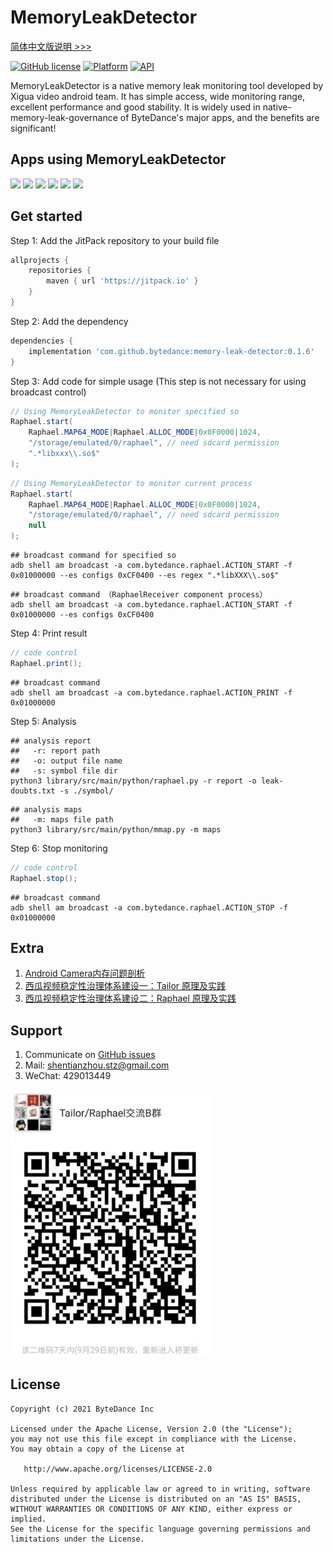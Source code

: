 # MemoryLeakDetector

[简体中文版说明 >>>](/README_cn.md)

[![GitHub license](https://img.shields.io/badge/license-Apache--2.0-brightgreen.svg)](https://github.com/bytedance/memory-leak-detector/blob/master/LICENSE)
[![Platform](https://img.shields.io/badge/Platform-Android-brightgreen.svg)](https://developer.android.com)
[![API](https://img.shields.io/badge/api-14%2B-green)](https://developer.android.com/about/dashboards)

MemoryLeakDetector is a native memory leak monitoring tool developed by Xigua video android team. It
has simple access, wide monitoring range, excellent performance and good stability. It is widely used
in native-memory-leak-governance of ByteDance's major apps, and the benefits are significant!

## Apps using MemoryLeakDetector

<img src="docs/xigua.png" width="100"/> <img src="docs/douyin.png" width="100"/> <img src="docs/toutiao.png" width="100"/> <img src="docs/huoshan.png" width="100"/> <img src="docs/jianying.png" width="100"/> <img src="docs/kaiyan.png" width="100"/>

## Get started

Step 1: Add the JitPack repository to your build file
```gradle
allprojects {
    repositories {
        maven { url 'https://jitpack.io' }
    }
}
```

Step 2: Add the dependency
```gradle
dependencies {
    implementation 'com.github.bytedance:memory-leak-detector:0.1.6'
}
```

Step 3: Add code for simple usage (This step is not necessary for using broadcast control)
```java
// Using MemoryLeakDetector to monitor specified so
Raphael.start(
    Raphael.MAP64_MODE|Raphael.ALLOC_MODE|0x0F0000|1024,
    "/storage/emulated/0/raphael", // need sdcard permission
    ".*libxxx\\.so$"
);
```

```java
// Using MemoryLeakDetector to monitor current process
Raphael.start(
    Raphael.MAP64_MODE|Raphael.ALLOC_MODE|0x0F0000|1024,
    "/storage/emulated/0/raphael", // need sdcard permission
    null
);
```

```shell
## broadcast command for specified so
adb shell am broadcast -a com.bytedance.raphael.ACTION_START -f 0x01000000 --es configs 0xCF0400 --es regex ".*libXXX\\.so$"
```

```shell
## broadcast command （RaphaelReceiver component process）
adb shell am broadcast -a com.bytedance.raphael.ACTION_START -f 0x01000000 --es configs 0xCF0400
```

Step 4: Print result
```java
// code control
Raphael.print();
```

```shell
## broadcast command
adb shell am broadcast -a com.bytedance.raphael.ACTION_PRINT -f 0x01000000
```

Step 5: Analysis
```shell
## analysis report
##   -r: report path
##   -o: output file name
##   -s: symbol file dir
python3 library/src/main/python/raphael.py -r report -o leak-doubts.txt -s ./symbol/
```

```shell
## analysis maps
##   -m: maps file path
python3 library/src/main/python/mmap.py -m maps
```

Step 6: Stop monitoring
```java
// code control
Raphael.stop();
```

```shell
## broadcast command
adb shell am broadcast -a com.bytedance.raphael.ACTION_STOP -f 0x01000000
```

## Extra

1. [Android Camera内存问题剖析](https://mp.weixin.qq.com/s/-oaN-bOqHDjN30UP1FMpgA)
2. [西瓜视频稳定性治理体系建设一：Tailor 原理及实践](https://mp.weixin.qq.com/s/DWOQ9MSTkKSCBFQjPswPIQ)
3. [西瓜视频稳定性治理体系建设二：Raphael 原理及实践](https://mp.weixin.qq.com/s/RF3m9_v5bYTYbwY-d1RloQ)

## Support

1. Communicate on [GitHub issues](https://github.com/bytedance/memory-leak-detector/issues)
2. Mail: <a href="mailto:shentianzhou.stz@gmail.com">shentianzhou.stz@gmail.com</a>
3. WeChat: 429013449
<p align="left"><img src="docs/wechat.jpg" alt="Wechat group" width="320px"></p>

## License
~~~
Copyright (c) 2021 ByteDance Inc

Licensed under the Apache License, Version 2.0 (the "License");
you may not use this file except in compliance with the License.
You may obtain a copy of the License at

   http://www.apache.org/licenses/LICENSE-2.0

Unless required by applicable law or agreed to in writing, software
distributed under the License is distributed on an "AS IS" BASIS,
WITHOUT WARRANTIES OR CONDITIONS OF ANY KIND, either express or implied.
See the License for the specific language governing permissions and
limitations under the License.
~~~